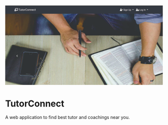 ![Landing](https://github.com/MohdIsa/tutor-connect/blob/master/images/Screenshot%20from%202021-05-08%2016-51-00.png)
# TutorConnect
A web application to find best tutor and coachings near you.

